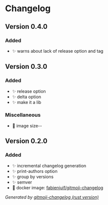 # Changelog

<a name="0.4.0" data-comment="this line is used by gitmoji-changelog, don't remove it!"></a>
## Version 0.4.0

### Added
- ✨  warns about lack of release option and tag

<a name="0.3.0" data-comment="this line is used by gitmoji-changelog, don't remove it!"></a>
## Version 0.3.0

### Added
- ✨ release option
- ✨ delta option
- ✨ make it a lib

### Miscellaneous
- 🐳  image size--

<a name="0.2.0" data-comment="this line is used by gitmoji-changelog, don't remove it!"></a>
## Version 0.2.0

### Added
- ✨  incremental changelog generation
- ✨  print-authors option
- ✨  group by versions
- ✨  semver
- 🐳  docker image: [fabienjuif/gitmoji-changelog](https://hub.docker.com/r/fabienjuif/gitmoji-changelog)

_Generated by [gitmoji-changelog (rust version)](https://github.com/fabienjuif/gitmoji-changelog-rust)_
